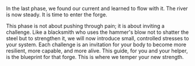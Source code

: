 In the last phase, we found our current and learned to flow with it. The river is now steady. It is time to enter the forge.

This phase is not about pushing through pain; it is about inviting a challenge. Like a blacksmith who uses the hammer's blow not to shatter the steel but to strengthen it, we will now introduce small, controlled stresses to your system. Each challenge is an invitation for your body to become more resilient, more capable, and more alive. This guide, for you and your helper, is the blueprint for that forge. This is where we temper your new strength.